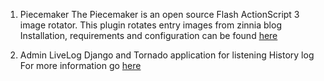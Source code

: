 1. Piecemaker
   The Piecemaker is an open source Flash ActionScript 3 image rotator.
   This plugin rotates entry images from zinnia blog
   Installation, requirements and configuration can be found [here](http://blog.masarliev.net/en/django-apps/piecemaker/) 

2. Admin LiveLog
   Django and Tornado application for listening History log
   For more information go [here](http://blog.masarliev.net/en/django-apps/livelog/)  


